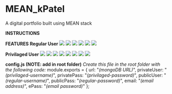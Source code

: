 # MEAN_kPatel
A digital portfolio built using MEAN stack

**INSTRUCTIONS**


**FEATURES**
**Regular User**
![](https://github.com/kunknown/MEAN_kPatel/blob/master/public/readmeContent/home_reg.PNG)
![](https://github.com/kunknown/MEAN_kPatel/blob/master/public/readmeContent/resume_exp_reg.PNG)
![](https://github.com/kunknown/MEAN_kPatel/blob/master/public/readmeContent/resume_skill_reg.PNG)
![](https://github.com/kunknown/MEAN_kPatel/blob/master/public/readmeContent/resume_edu_reg.PNG)
![](https://github.com/kunknown/MEAN_kPatel/blob/master/public/readmeContent/project_reg.PNG)
![](https://github.com/kunknown/MEAN_kPatel/blob/master/public/readmeContent/login_reg.PNG)

**Privilaged User**
![](https://github.com/kunknown/MEAN_kPatel/blob/master/public/readmeContent/home_priv.PNG)
![](https://github.com/kunknown/MEAN_kPatel/blob/master/public/readmeContent/resume_exp_priv.PNG)
![](https://github.com/kunknown/MEAN_kPatel/blob/master/public/readmeContent/resume_edu_priv.PNG)
![](https://github.com/kunknown/MEAN_kPatel/blob/master/public/readmeContent/project_priv.PNG)
![](https://github.com/kunknown/MEAN_kPatel/blob/master/public/readmeContent/add_priv.PNG)
![](https://github.com/kunknown/MEAN_kPatel/blob/master/public/readmeContent/edit_priv.PNG)
![](https://github.com/kunknown/MEAN_kPatel/blob/master/public/readmeContent/resume_skill_priv.PNG)
![](https://github.com/kunknown/MEAN_kPatel/blob/master/public/readmeContent/login_priv.PNG)

**config.js (NOTE: add in root folder)**
*Create this file in the root folder with the following code:*
module.exports = {
    url: "*(mongoDB URL)*",
    privateUser: "*(privilaged-username)*",
    privatePass: "*(privilaged-password)*",
    publicUser: "*(regular-username)*",
    publicPass: "*(regular-password)*",
    email: "*(email address)*",
    ePass: "*(email password)*"
};
